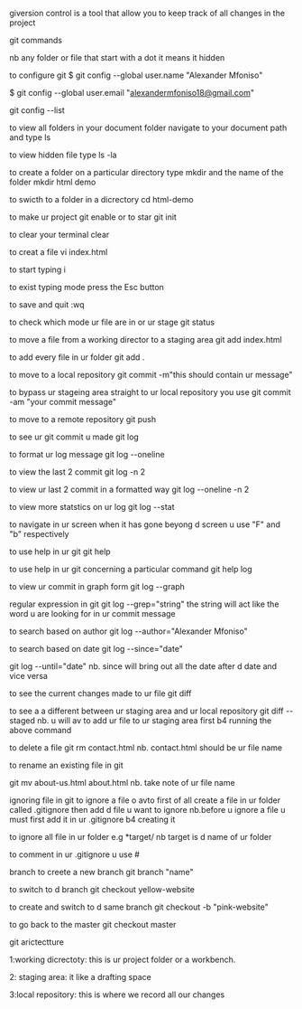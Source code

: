giversion control is a tool that allow you to keep track of all changes in the project      

git commands

nb any folder or file that start with a dot it means it hidden

to configure git
$ git config --global user.name "Alexander Mfoniso"

$ git config --global user.email "alexandermfoniso18@gmail.com"

 git config --list

to view all folders in your document folder
navigate to your document path and type ls

to view hidden file
type ls -la

to create a folder on a particular directory type mkdir and the name of the folder
mkdir html demo

to swicth to a folder in a dicrectory
cd html-demo

to make ur project git enable or to star
git init

to clear your terminal
clear

to creat a file
vi index.html

to start typing 
i

to exist typing mode
press the Esc button

to save and quit
:wq

to check which mode ur file are in or ur stage 
git status

to move a file from a working director to a staging area
git add index.html

to add every file in ur folder 
git add .

to move to a local repository
git commit -m"this should contain ur message"

to bypass ur stageing area straight to ur local repository you use 
git commit -am "your commit message"

to move to a remote repository
git push
	
to see ur git commit u made
git log


 to format ur log message
git log --oneline

to view the last 2 commit
git log -n 2

to view ur last 2 commit in a formatted way
git log --oneline -n 2

to view more statstics on ur log
git log --stat

to navigate in ur screen when it has gone beyong d screen
u use "F" and "b" respectively

to use help in ur git
git help


to use help in ur git concerning a particular command
git help log

to view ur commit in graph form
git log --graph 



regular expression in git
git log --grep="string"
the string will act like the word u are looking for in ur commit message


to search based on author
git log --author="Alexander Mfoniso"

to search based on date
git log --since="date"

git log --until="date"
nb. since will  bring out all the date after d date and vice versa


to see the current changes made to ur file
git diff

to see a  a different between ur staging area and ur local repository
git diff --staged
nb. u will av to add ur file to  ur staging area first b4 running the above command

to delete a file
git rm contact.html
nb. contact.html should be ur file name

to rename an existing file in git

git mv about-us.html about.html
nb. take note of ur file name

ignoring file in git
to ignore a file o avto first of all create a file in ur folder called .gitignore  then add d file u want to ignore 
nb.before u ignore a file u must first add it in ur .gitignore b4 creating it

to ignore all file in ur folder
e.g *target/
nb target is d name of ur folder


to comment in ur .gitignore u use #



branch
to creete a new branch
git branch "name" 

to switch to d branch
git checkout yellow-website

to create and switch to d same branch
 git checkout -b "pink-website"

 to go back to the master
 git checkout master



git arictectture

1:working dicrectoty: this is ur project folder or a workbench.

2: staging area: it like a drafting space 

3:local repository: this is where we record all our changes											                         
